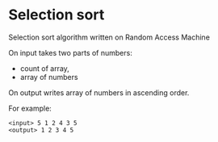 # Selection sort

Selection sort algorithm written on Random Access Machine

On input takes two parts of numbers:
- count of array,
- array of numbers

On output writes array of numbers in ascending order.

For example:
```
<input> 5 1 2 4 3 5
<output> 1 2 3 4 5
```
